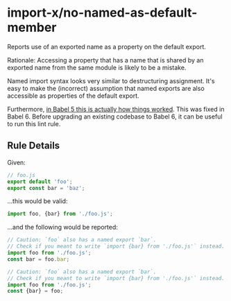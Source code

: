 # import-x/no-named-as-default-member

<!-- end auto-generated rule header -->

Reports use of an exported name as a property on the default export.

Rationale: Accessing a property that has a name that is shared by an exported
name from the same module is likely to be a mistake.

Named import syntax looks very similar to destructuring assignment. It's easy to
make the (incorrect) assumption that named exports are also accessible as
properties of the default export.

Furthermore, [in Babel 5 this is actually how things worked][blog]. This was
fixed in Babel 6. Before upgrading an existing codebase to Babel 6, it can be
useful to run this lint rule.

[blog]: https://kentcdodds.com/blog/misunderstanding-es6-modules-upgrading-babel-tears-and-a-solution

## Rule Details

Given:

```js
// foo.js
export default 'foo';
export const bar = 'baz';
```

...this would be valid:

```js
import foo, {bar} from './foo.js';
```

...and the following would be reported:

```js
// Caution: `foo` also has a named export `bar`.
// Check if you meant to write `import {bar} from './foo.js'` instead.
import foo from './foo.js';
const bar = foo.bar;
```

```js
// Caution: `foo` also has a named export `bar`.
// Check if you meant to write `import {bar} from './foo.js'` instead.
import foo from './foo.js';
const {bar} = foo;
```
